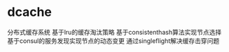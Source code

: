 # dcache

分布式缓存系统
    基于lru的缓存淘汰策略
    基于consistenthash算法实现节点选择
    基于consul的服务发现实现节点的动态变更
    通过singleflight解决缓存击穿问题